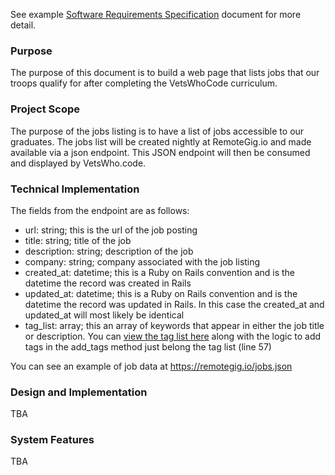 See example [Software Requirements Specification](https://krazytech.com/projects/sample-software-requirements-specificationsrs-report-airline-database) document for more detail.


### Purpose
The purpose of this document is to build a web page that lists jobs that our troops qualify for after completing the VetsWhoCode curriculum.


### Project Scope
The purpose of the jobs listing is to have a list of jobs accessible to our graduates. The jobs list will be created nightly at RemoteGig.io and made available via a json endpoint. This JSON endpoint will then be consumed and displayed by VetsWho.code.


### Technical Implementation

The fields from the endpoint are as follows:



*   url: string; this is the url of the job posting
*   title: string; title of the job
*   description: string; description of the job
*   company: string; company associated with the job listing
*   created_at: datetime; this is a Ruby on Rails convention and is the datetime the record was created in Rails
*   updated_at: datetime; this is a Ruby on Rails convention and is the datetime the record was updated in Rails. In this case the created_at and updated_at will most likely be identical
*   tag_list: array; this an array of keywords that appear in either the job title or description. You can [view the tag list here](https://github.com/marklocklear/remote_gig/blob/master/app/models/job.rb#L36) along with the logic to add tags in the add_tags method just belong the tag list (line 57)

You can see an example of job data at https://remotegig.io/jobs.json

### Design and Implementation

TBA


### System Features

TBA
